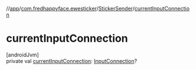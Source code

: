 //[app](../../../index.md)/[com.fredhappyface.ewesticker](../index.md)/[StickerSender](index.md)/[currentInputConnection](current-input-connection.md)

# currentInputConnection

[androidJvm]\
private val [currentInputConnection](current-input-connection.md): [InputConnection](https://developer.android.com/reference/kotlin/android/view/inputmethod/InputConnection.html)?
